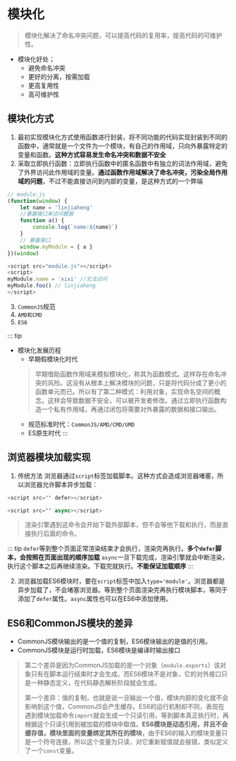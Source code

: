 # 模块化
> 模块化解决了命名冲突问题，可以提高代码的复用率，提高代码的可维护性。

+ 模块化好处；
    - 避免命名冲突
    - 更好的分离，按需加载
    - 更高复用性
    - 高可维护性

## 模块化方式
1. 最初实现模块化方式使用函数进行封装，将不同功能的代码实现封装到不同的函数中，通常就是一个文件为一个模块，有自己的作用域，只向外暴露特定的变量和函数。**这种方式容易发生命名冲突和数据不安全**
2. 采取立即执行函数：立即执行函数中的匿名函数中有独立的词法作用域，避免了外界访问此作用域的变量。**通过函数作用域解决了命名冲突，污染全局作用域的问题**，不过不能直接访问到内部的变量，是这种方式的一个弊端

```js
// module.js
(function(window) {
    let name = 'linjiaheng'
    //暴露接口来访问数据
    function a() {
        console.log(`name:${name}`)
    }
    // 暴露接口
    window.myModule = { a }
})(window)

<script src="module.js"></script>
<script>
myModule.name = 'xixi' //无法访问
myModule.foo() // linjiaheng
</script>
```
3. `CommonJS`规范
4. `AMD和CMD`
5. `ES6`

::: tip
+ 模块化发展历程
    - 早期假模块化时代
    > 早期借助函数作用域来模拟模块化，称其为函数模式。这样存在命名冲突的风险。这没有从根本上解决模块的问题，只是将代码分成了更小的函数单元而已。所以有了第二种模式：利用对象，实现命名空间的概念。这样会导致数据不安全，可以被开发者修改。通过立即执行函数构造一个私有作用域，再通过闭包将需要对外暴露的数据和接口输出。
    - 规范标准时代：`CommonJS/AMD/CMD/UMD`
    - ES原生时代
:::

## 浏览器模块加载实现
1. 传统方法
浏览器通过`script`标签加载脚本。这种方式会造成浏览器堵塞，所以浏览器允许脚本异步加载：
```js
<script src="" defer></script>

<script src="" async></script>
```
> 渲染引擎遇到这命令会开始下载外部脚本，但不会等他下载和执行，而是直接执行后面的命令。

::: tip
`defer`等到整个页面正常渲染结束才会执行，渲染完再执行。**多个`defer`脚本，会按照在页面出现的顺序加载**
`async`一旦下载完成，渲染引擎就会中断渲染，执行这个脚本之后再继续渲染。下载完就执行。**不能保证加载顺序**
:::

2. 浏览器加载ES6模块时，要在`script`标签中加入`type='module'`。浏览器都是异步加载了，不会堵塞浏览器。等到整个页面渲染完再执行模块脚本，等同于添加了`defer`属性。`async`属性也可以在ES6中添加使用。

## ES6和CommonJS模块的差异
- CommonJS模块输出的是一个值的复制，ES6模块输出的是值的引用。
- CommonJS模块是运行时加载，ES6模块是编译时输出接口
> 第二个差异是因为CommonJS加载的是一个对象（`module.exports`）该对象只有在脚本运行结束时才会生成。而ES6模块不是对象，它的对外接口只是一种静态定义，在代码静态解析阶段就会生成。
>
> 第一个差异：值的复制，也就是说一旦输出一个值，模块内部的变化就不会影响到这个值，CommonJS会产生缓存。ES6的运行机制却不同，表现在遇到模块加载命令`import`就会生成一个只读引用，等到脚本真正执行时，再根据这个只读引用到被加载的模块中取值。**ES6模块是动态引用，并且不会缓存值，模块里面的变量绑定其所在的模块**，由于ES6的输入的模块变量只是一个符号连接，所以这个变量为只读，对它重新赋值就会报错，类似定义了一个`const`变量。